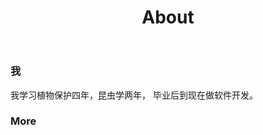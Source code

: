 ﻿---
layout: page
title: About
permalink: /about/
---


<h3>我</h3>

我学习植物保护四年，昆虫学两年，
毕业后到现在做软件开发。

<h3>More<h3>



